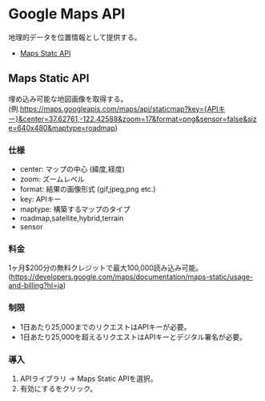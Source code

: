 # Google Maps API

地理的データを位置情報として提供する。

* [Maps Statc API](#maps-static-api)

## Maps Static API

埋め込み可能な地図画像を取得する。(例.https://maps.googleapis.com/maps/api/staticmap?key={APIキー}&center=37.62761,-122.42588&zoom=17&format=png&sensor=false&size=640x480&maptype=roadmap)

### 仕様

* center: マップの中心 (緯度,経度)
* zoom: ズームレベル
* format: 結果の画像形式 (gif,jpeg,png etc.)
* key: APIキー
* maptype: 構築するマップのタイプ
 * roadmap,satellite,hybrid,terrain
* sensor


### 料金

1ヶ月$200分の無料クレジットで最大100,000読み込み可能。
(https://developers.google.com/maps/documentation/maps-static/usage-and-billing?hl=ja)

### 制限

* 1日あたり25,000までのリクエストはAPIキーが必要。
* 1日あたり25,000を超えるリクエストはAPIキーとデジタル署名が必要。

### 導入

1. APIライブラリ -> Maps Static APIを選択。
2. 有効にするをクリック。


